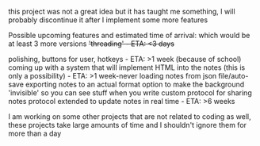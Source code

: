 this project was not a great idea but it has taught me something, I will probably discontinue it after I implement some more features

Possible upcoming features and estimated time of arrival:
which would be at least 3 more versions
~~'threading' - ETA: <3 days~~

polishing, buttons for user, hotkeys - ETA: >1 week (because of school)
coming up with a system that will implement HTML into the notes (this is only a possibility) - ETA: >1 week-never
loading notes from json file/auto-save
exporting notes to an actual format
option to make the background 'invisible' so you can see stuff when you write
custom protocol for sharing notes
protocol extended to update notes in real time - ETA: >6 weeks

I am working on some other projects that are not related to coding as well, these projects take large amounts of 
time and I shouldn't ignore them for more than a day
